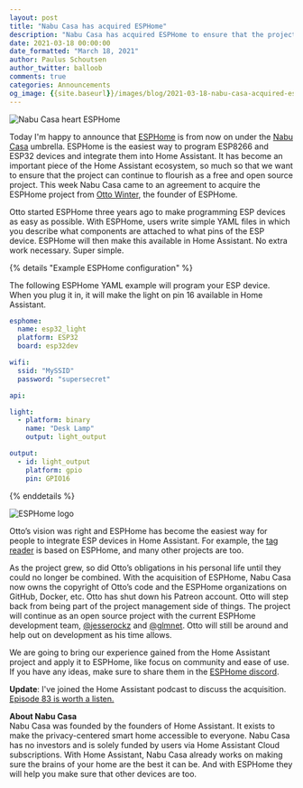 ```yaml
---
layout: post
title: "Nabu Casa has acquired ESPHome"
description: "Nabu Casa has acquired ESPHome to ensure that the project can continue to flourish as a free and open source project."
date: 2021-03-18 00:00:00
date_formatted: "March 18, 2021"
author: Paulus Schoutsen
author_twitter: balloob
comments: true
categories: Announcements
og_image: {{site.baseurl}}/images/blog/2021-03-18-nabu-casa-acquired-esphome/social.png
---
```


<img alt="Nabu Casa heart ESPHome" src="{{site.baseurl}}/images/blog/2021-03-18-nabu-casa-acquired-esphome/social.png" />


Today I'm happy to announce that [ESPHome](https://esphome.io) is from now on under the [Nabu Casa](https://www.nabucasa.com) umbrella. ESPHome is the easiest way to program ESP8266 and ESP32 devices and integrate them into Home Assistant. It has become an important piece of the Home Assistant ecosystem, so much so that we want to ensure that the project can continue to flourish as a free and open source project. This week Nabu Casa came to an agreement to acquire the ESPHome project from [Otto Winter](https://github.com/ottowinter), the founder of ESPHome.

Otto started ESPHome three years ago to make programming ESP devices as easy as possible. With ESPHome, users write simple YAML files in which you describe what components are attached to what pins of the ESP device. ESPHome will then make this available in Home Assistant. No extra work necessary. Super simple.

{% details "Example ESPHome configuration" %}

The following ESPHome YAML example will program your ESP device. When you plug it in, it will make the light on pin 16 available in Home Assistant.

```yaml
esphome:
  name: esp32_light
  platform: ESP32
  board: esp32dev

wifi:
  ssid: "MySSID"
  password: "supersecret"

api:

light:
  - platform: binary
    name: "Desk Lamp"
    output: light_output

output:
  - id: light_output
    platform: gpio
    pin: GPIO16
```

{% enddetails %}

<img alt="ESPHome logo" src="{{site.baseurl}}/images/sponsors/esphome.svg" class='no-shadow' />

Otto’s vision was right and ESPHome has become the easiest way for people to integrate ESP devices in Home Assistant. For example, the [tag reader](/blog/2020/09/15/home-assistant-tags/#standalone-tag-reader) is based on ESPHome, and many other projects are too.

As the project grew, so did Otto’s obligations in his personal life until they could no longer be combined. With the acquisition of ESPHome, Nabu Casa now owns the copyright of Otto’s code and the ESPHome organizations on GitHub, Docker, etc. Otto has shut down his Patreon account. Otto will step back from being part of the project management side of things. The project will continue as an open source project with the current ESPHome development team, [@jesserockz](https://github.com/jesserockz) and [@glmnet](https://github.com/glmnet). Otto will still be around and help out on development as his time allows.

We are going to bring our experience gained from the Home Assistant project and apply it to ESPHome, like focus on community and ease of use. If you have any ideas, make sure to share them in the [ESPHome discord](https://discord.gg/KhAMKrd).

**Update**: I've joined the Home Assistant podcast to discuss the acquisition. [Episode 83 is worth a listen.](https://hasspodcast.io/ha083/)

**About Nabu Casa**<br>
Nabu Casa was founded by the founders of Home Assistant. It exists to make the privacy-centered smart home accessible to everyone. Nabu Casa has no investors and is solely funded by users via Home Assistant Cloud subscriptions. With Home Assistant, Nabu Casa already works on making sure the brains of your home are the best it can be. And with ESPHome they will help you make sure that other devices are too.

